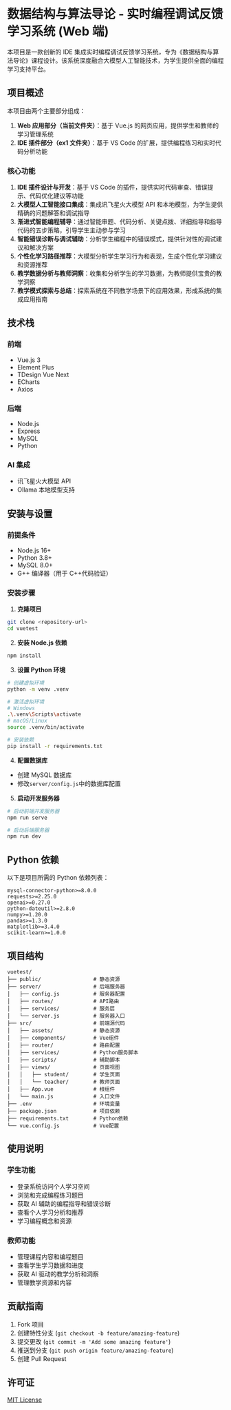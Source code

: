 # 数据结构与算法导论 - 实时编程调试反馈学习系统 (Web 端)

本项目是一款创新的 IDE 集成实时编程调试反馈学习系统，专为《数据结构与算法导论》课程设计。该系统深度融合大模型人工智能技术，为学生提供全面的编程学习支持平台。

## 项目概述

本项目由两个主要部分组成：

1. **Web 应用部分（当前文件夹）**：基于 Vue.js 的网页应用，提供学生和教师的学习管理系统
2. **IDE 插件部分（ex1 文件夹）**：基于 VS Code 的扩展，提供编程练习和实时代码分析功能

### 核心功能

1. **IDE 插件设计与开发**：基于 VS Code 的插件，提供实时代码审查、错误提示、代码优化建议等功能
2. **大模型人工智能接口集成**：集成讯飞星火大模型 API 和本地模型，为学生提供精确的问题解答和调试指导
3. **渐进式智能编程辅导**：通过智能审题、代码分析、关键点拨、详细指导和指导代码的五步策略，引导学生主动参与学习
4. **智能错误诊断与调试辅助**：分析学生编程中的错误模式，提供针对性的调试建议和解决方案
5. **个性化学习路径推荐**：大模型分析学生学习行为和表现，生成个性化学习建议和资源推荐
6. **教学数据分析与教师洞察**：收集和分析学生的学习数据，为教师提供宝贵的教学洞察
7. **教学模式探索与总结**：探索系统在不同教学场景下的应用效果，形成系统的集成应用指南

## 技术栈

### 前端

- Vue.js 3
- Element Plus
- TDesign Vue Next
- ECharts
- Axios

### 后端

- Node.js
- Express
- MySQL
- Python

### AI 集成

- 讯飞星火大模型 API
- Ollama 本地模型支持

## 安装与设置

### 前提条件

- Node.js 16+
- Python 3.8+
- MySQL 8.0+
- G++ 编译器（用于 C++代码验证）

### 安装步骤

1. **克隆项目**

```bash
git clone <repository-url>
cd vuetest
```

2. **安装 Node.js 依赖**

```bash
npm install
```

3. **设置 Python 环境**

```bash
# 创建虚拟环境
python -m venv .venv

# 激活虚拟环境
# Windows
.\.venv\Scripts\activate
# macOS/Linux
source .venv/bin/activate

# 安装依赖
pip install -r requirements.txt
```

4. **配置数据库**

- 创建 MySQL 数据库
- 修改`server/config.js`中的数据库配置

5. **启动开发服务器**

```bash
# 启动前端开发服务器
npm run serve

# 启动后端服务器
npm run dev
```

## Python 依赖

以下是项目所需的 Python 依赖列表：

```
mysql-connector-python>=8.0.0
requests>=2.25.0
openai>=0.27.0
python-dateutil>=2.8.0
numpy>=1.20.0
pandas>=1.3.0
matplotlib>=3.4.0
scikit-learn>=1.0.0
```

## 项目结构

```
vuetest/
├── public/                 # 静态资源
├── server/                 # 后端服务器
│   ├── config.js           # 服务器配置
│   ├── routes/             # API路由
│   ├── services/           # 服务层
│   └── server.js           # 服务器入口
├── src/                    # 前端源代码
│   ├── assets/             # 静态资源
│   ├── components/         # Vue组件
│   ├── router/             # 路由配置
│   ├── services/           # Python服务脚本
│   ├── scripts/            # 辅助脚本
│   ├── views/              # 页面视图
│   │   ├── student/        # 学生页面
│   │   └── teacher/        # 教师页面
│   ├── App.vue             # 根组件
│   └── main.js             # 入口文件
├── .env                    # 环境变量
├── package.json            # 项目依赖
├── requirements.txt        # Python依赖
└── vue.config.js           # Vue配置
```

## 使用说明

### 学生功能

- 登录系统访问个人学习空间
- 浏览和完成编程练习题目
- 获取 AI 辅助的编程指导和错误诊断
- 查看个人学习分析和推荐
- 学习编程概念和资源

### 教师功能

- 管理课程内容和编程题目
- 查看学生学习数据和进度
- 获取 AI 驱动的教学分析和洞察
- 管理教学资源和内容

## 贡献指南

1. Fork 项目
2. 创建特性分支 (`git checkout -b feature/amazing-feature`)
3. 提交更改 (`git commit -m 'Add some amazing feature'`)
4. 推送到分支 (`git push origin feature/amazing-feature`)
5. 创建 Pull Request

## 许可证

[MIT License](LICENSE)
